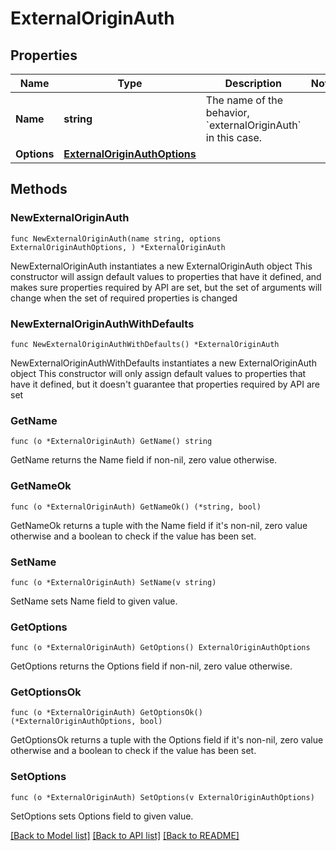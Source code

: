 # ExternalOriginAuth

## Properties

Name | Type | Description | Notes
------------ | ------------- | ------------- | -------------
**Name** | **string** | The name of the behavior, &#x60;externalOriginAuth&#x60; in this case. | 
**Options** | [**ExternalOriginAuthOptions**](ExternalOriginAuthOptions.md) |  | 

## Methods

### NewExternalOriginAuth

`func NewExternalOriginAuth(name string, options ExternalOriginAuthOptions, ) *ExternalOriginAuth`

NewExternalOriginAuth instantiates a new ExternalOriginAuth object
This constructor will assign default values to properties that have it defined,
and makes sure properties required by API are set, but the set of arguments
will change when the set of required properties is changed

### NewExternalOriginAuthWithDefaults

`func NewExternalOriginAuthWithDefaults() *ExternalOriginAuth`

NewExternalOriginAuthWithDefaults instantiates a new ExternalOriginAuth object
This constructor will only assign default values to properties that have it defined,
but it doesn't guarantee that properties required by API are set

### GetName

`func (o *ExternalOriginAuth) GetName() string`

GetName returns the Name field if non-nil, zero value otherwise.

### GetNameOk

`func (o *ExternalOriginAuth) GetNameOk() (*string, bool)`

GetNameOk returns a tuple with the Name field if it's non-nil, zero value otherwise
and a boolean to check if the value has been set.

### SetName

`func (o *ExternalOriginAuth) SetName(v string)`

SetName sets Name field to given value.


### GetOptions

`func (o *ExternalOriginAuth) GetOptions() ExternalOriginAuthOptions`

GetOptions returns the Options field if non-nil, zero value otherwise.

### GetOptionsOk

`func (o *ExternalOriginAuth) GetOptionsOk() (*ExternalOriginAuthOptions, bool)`

GetOptionsOk returns a tuple with the Options field if it's non-nil, zero value otherwise
and a boolean to check if the value has been set.

### SetOptions

`func (o *ExternalOriginAuth) SetOptions(v ExternalOriginAuthOptions)`

SetOptions sets Options field to given value.



[[Back to Model list]](../README.md#documentation-for-models) [[Back to API list]](../README.md#documentation-for-api-endpoints) [[Back to README]](../README.md)


